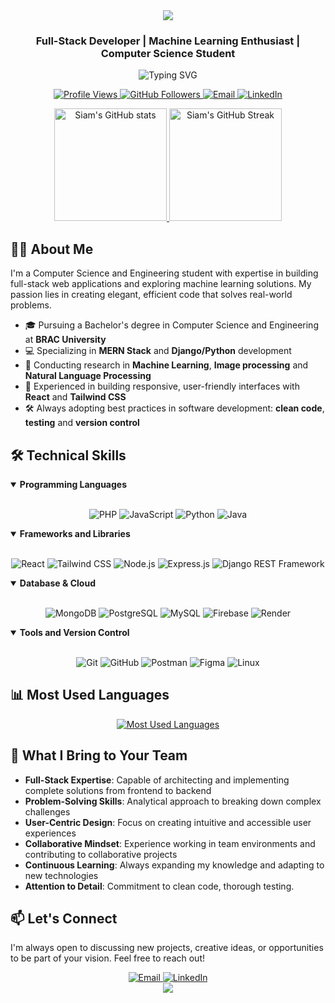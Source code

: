 <div align="center">
  <img src="https://capsule-render.vercel.app/api?type=waving&color=0:3a86ff,100:8338ec&height=200&section=header&text=Siam%20Ferdous&fontSize=70&fontAlignY=35&animation=fadeIn&fontColor=ffffff" />
</div>

<h3 align="center">Full-Stack Developer | Machine Learning Enthusiast | Computer Science Student</h3>

<div align="center">
  <img src="https://readme-typing-svg.herokuapp.com?font=JetBrains+Mono&weight=600&size=22&pause=1000&color=38BDF8&center=true&vCenter=true&width=600&lines=Building+robust+full-stack+applications;Exploring+Machine+Learning+solutions;Turning+complex+problems+into+elegant+code;Creating+impactful+digital+experiences" alt="Typing SVG" />
</div>

<p align="center">
  <a href="https://github.com/siamfs">
    <img src="https://komarev.com/ghpvc/?username=siamfs&label=Profile%20views&color=0e75b6&style=flat-square" alt="Profile Views" />
  </a>
  <a href="https://github.com/siamfs?tab=followers">
    <img src="https://img.shields.io/github/followers/siamfs?label=Followers&style=flat-square&color=blue" alt="GitHub Followers" />
  </a>
  <a href="mailto:siamferdous1@gmail.com">
    <img src="https://img.shields.io/badge/-Email-D14836?style=flat-square&logo=gmail&logoColor=white" alt="Email" />
  </a>
  <a href="https://www.linkedin.com/in/siam-ferdous" target="_blank">
    <img src="https://img.shields.io/badge/-LinkedIn-0077B5?style=flat-square&logo=linkedin&logoColor=white" alt="LinkedIn" />
  </a>
</p>

<div align="center">
  <a href="https://github.com/siamfs">
    <img height="180em" src="https://github-readme-stats.vercel.app/api?username=siamfs&show_icons=true&theme=tokyonight&include_all_commits=true&count_private=true&hide_border=true" alt="Siam's GitHub stats" />
    <!-- Fixed GitHub streak API -->
    <img height="180em" src="https://streak-stats.vercel.app/?user=siamfs&theme=tokyonight&hide_border=true" alt="Siam's GitHub Streak" />
  </a>
</div>

## 👨‍💻 About Me

I'm a Computer Science and Engineering student with expertise in building full-stack web applications and exploring machine learning solutions. My passion lies in creating elegant, efficient code that solves real-world problems.

- 🎓 Pursuing a Bachelor's degree in Computer Science and Engineering at **BRAC University**
- 💻 Specializing in **MERN Stack** and **Django/Python** development
- 🔬 Conducting research in **Machine Learning**, **Image processing** and **Natural Language Processing**
- 📱 Experienced in building responsive, user-friendly interfaces with **React** and **Tailwind CSS**
- 🛠️ Always adopting best practices in software development: **clean code**, **testing** and **version control**

## 🛠️ Technical Skills

<details open>
  <summary><b>Programming Languages</b></summary>
  <br>
  <p align="center">
    <img src="https://img.shields.io/badge/PHP-777BB4?style=for-the-badge&logo=php&logoColor=white" alt="PHP" />
    <img src="https://img.shields.io/badge/JavaScript-F7DF1E?style=for-the-badge&logo=javascript&logoColor=black" alt="JavaScript" />
    <img src="https://img.shields.io/badge/Python-3776AB?style=for-the-badge&logo=python&logoColor=white" alt="Python" />
    <img src="https://img.shields.io/badge/Java-ED8B00?style=for-the-badge&logo=java&logoColor=white" alt="Java" />
  </p>
</details>

<details open>
  <summary><b>Frameworks and Libraries</b></summary>
  <br>
  <p align="center">
    <img src="https://img.shields.io/badge/React-20232A?style=for-the-badge&logo=react&logoColor=61DAFB" alt="React" />
    <img src="https://img.shields.io/badge/Tailwind_CSS-38B2AC?style=for-the-badge&logo=tailwind-css&logoColor=white" alt="Tailwind CSS" />
    <img src="https://img.shields.io/badge/Node.js-339933?style=for-the-badge&logo=nodedotjs&logoColor=white" alt="Node.js" />
    <img src="https://img.shields.io/badge/Express.js-000000?style=for-the-badge&logo=express&logoColor=white" alt="Express.js" />
    <img src="https://img.shields.io/badge/Django_REST-ff1709?style=for-the-badge&logo=django&logoColor=white" alt="Django REST Framework" />
  </p>
</details>

<details open>
  <summary><b>Database & Cloud</b></summary>
  <br>
  <p align="center">
    <img src="https://img.shields.io/badge/MongoDB-4EA94B?style=for-the-badge&logo=mongodb&logoColor=white" alt="MongoDB" />
    <img src="https://img.shields.io/badge/PostgreSQL-316192?style=for-the-badge&logo=postgresql&logoColor=white" alt="PostgreSQL" />
    <img src="https://img.shields.io/badge/MySQL-00000F?style=for-the-badge&logo=mysql&logoColor=white" alt="MySQL" />
    <img src="https://img.shields.io/badge/Firebase-FFCA28?style=for-the-badge&logo=firebase&logoColor=black" alt="Firebase" />
    <img src="https://img.shields.io/badge/Render-46E3B7?style=for-the-badge&logo=render&logoColor=white" alt="Render" />
  </p>
</details>

<details open>
  <summary><b>Tools and Version Control</b></summary>
  <br>
  <p align="center">
    <img src="https://img.shields.io/badge/Git-F05032?style=for-the-badge&logo=git&logoColor=white" alt="Git" />
    <img src="https://img.shields.io/badge/GitHub-100000?style=for-the-badge&logo=github&logoColor=white" alt="GitHub" />
    <img src="https://img.shields.io/badge/Postman-FF6C37?style=for-the-badge&logo=postman&logoColor=white" alt="Postman" />
    <img src="https://img.shields.io/badge/Figma-F24E1E?style=for-the-badge&logo=figma&logoColor=white" alt="Figma" />
    <img src="https://img.shields.io/badge/Linux-FCC624?style=for-the-badge&logo=linux&logoColor=black" alt="Linux" />
  </p>
</details>

## 📊 Most Used Languages

<div align="center">
  <a href="https://github.com/siamfs">
    <img src="https://github-readme-stats.vercel.app/api/top-langs/?username=siamfs&layout=compact&theme=tokyonight&hide_border=true" alt="Most Used Languages" />
  </a>
</div>

## 🌟 What I Bring to Your Team

- **Full-Stack Expertise**: Capable of architecting and implementing complete solutions from frontend to backend
- **Problem-Solving Skills**: Analytical approach to breaking down complex challenges
- **User-Centric Design**: Focus on creating intuitive and accessible user experiences
- **Collaborative Mindset**: Experience working in team environments and contributing to collaborative projects
- **Continuous Learning**: Always expanding my knowledge and adapting to new technologies
- **Attention to Detail**: Commitment to clean code, thorough testing.

## 📫 Let's Connect

I'm always open to discussing new projects, creative ideas, or opportunities to be part of your vision. Feel free to reach out!

<div align="center">
  <a href="mailto:siamferdous1@gmail.com">
    <img src="https://img.shields.io/badge/Email-siamferdous1%40gmail.com-D14836?style=for-the-badge&logo=gmail&logoColor=white" alt="Email" />
  </a>
  <a href="https://www.linkedin.com/in/siam-ferdous" target="_blank">
    <img src="https://img.shields.io/badge/LinkedIn-Connect-0077B5?style=for-the-badge&logo=linkedin&logoColor=white" alt="LinkedIn" />
  </a>
</div>

<div align="center">
  <img src="https://capsule-render.vercel.app/api?type=waving&color=0:3a86ff,100:8338ec&height=100&section=footer" />
</div>
